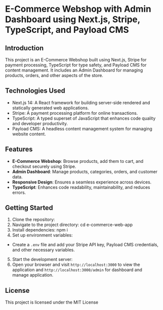 # E-Commerce Webshop with Admin Dashboard using Next.js, Stripe, TypeScript, and Payload CMS

## Introduction
This project is an E-Commerce Webshop built using Next.js, Stripe for payment processing, TypeScript for type safety, and Payload CMS for content management. It includes an Admin Dashboard for managing products, orders, and other aspects of the store.

## Technologies Used
- Next.js 14: A React framework for building server-side rendered and statically generated web applications.
- Stripe: A payment processing platform for online transactions.
- TypeScript: A typed superset of JavaScript that enhances code quality and developer productivity.
- Payload CMS: A headless content management system for managing website content.

## Features
- **E-Commerce Webshop**: Browse products, add them to cart, and checkout securely using Stripe.
- **Admin Dashboard**: Manage products, categories, orders, and customer data.
- **Responsive Design**: Ensures a seamless experience across devices.
- **TypeScript**: Enhances code readability, maintainability, and reduces errors.

## Getting Started
1. Clone the repository:
2. Navigate to the project directory: cd e-commerce-web-app
3. Install dependencies: npm i
4. Set up environment variables:
- Create a `.env` file and add your Stripe API key, Payload CMS credentials, and other necessary variables.
5. Start the development server:
6. Open your browser and visit `http://localhost:3000` to view the application and `http://localhost:3000/admin` for dashboard and manage application.

## License
This project is licensed under the MIT License 
